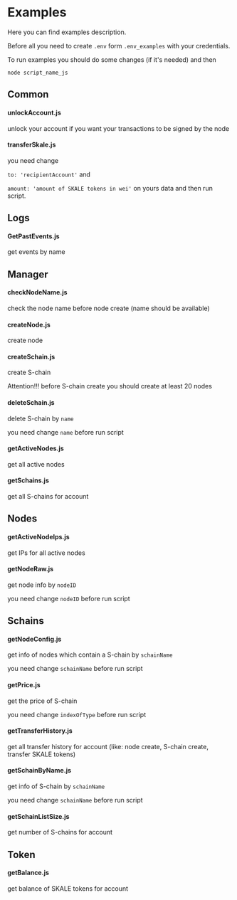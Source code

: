 # Examples 

Here you can find examples description.

Before all you need to create `.env` form `.env_examples` with your
credentials.

To run examples you should do some changes (if it's needed) and then

`node script_name_js`
 
## Common
#### unlockAccount.js
unlock your account if you want your transactions to be signed by the
node

#### transferSkale.js
you need change 

`to: 'recipientAccount'` and 

`amount: 'amount of SKALE tokens in wei'` on yours data and then run
script.

## Logs
#### GetPastEvents.js
get events by name

## Manager
#### checkNodeName.js
check the node name before node create (name should be available)

#### createNode.js
create node

#### createSchain.js
create S-chain

Attention!!! before S-chain create you should create at least 20 nodes

#### deleteSchain.js
delete S-chain by `name`

you need change `name` before run script

#### getActiveNodes.js
get all active nodes

#### getSchains.js
get all S-chains for account

## Nodes
#### getActiveNodeIps.js
get IPs for all active nodes

#### getNodeRaw.js
get node info by `nodeID`

you need change `nodeID` before run script

## Schains
#### getNodeConfig.js
get info of nodes which contain a S-chain by `schainName`

you need change `schainName` before run script

#### getPrice.js
get the price of S-chain

you need change `indexOfType` before run script

#### getTransferHistory.js
get all transfer history for account (like: node create, S-chain create,
transfer SKALE tokens)

#### getSchainByName.js
get info of S-chain by `schainName`

you need change `schainName` before run script

#### getSchainListSize.js
get number of S-chains for account

## Token
#### getBalance.js
get balance of SKALE tokens for account
